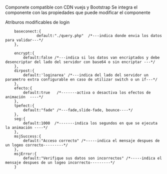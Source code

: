 Componete compatible con CDN vuejs  y Bootstrap
Se integra el componente con las propiedades que puede modificar el componente 


Atriburos modificables de login

        baseconect:{
                  default:"./query.php"  /*---indica donde envia los datos para validar---*/
        },
        
        encrypt:{
            default:false /*---indica si los datos van encriptados y debe desencriptar del lado del servidor con base64 o sin encriptar ---*/
        },
        dirpost:{
            default:'loginarea' /*---indica del lado del servidor un parametro extra configurable en caso de utilizar switch o un if---*/
        },
        efecto:{
            default:true   /*-------activa o desactiva los efectos de animación  ----*/
        },
        tpefect:{
            default:"fade" /*---fade,slide-fade, bounce----*/
        },
        seg:{
            default:1000  /*-------indica los segundos en que se ejecuta la animación ----*/
        },
        msjSuccess:{
            default:"Acceso correcto" /*-----indica el mensaje despues de un logeo correcto---------*/
        },
        msjError:{
            default:"Verifique sus datos son incorrectos" /*-----indica el mensaje despues de un logeo incorrecto---------*/
        }
        

 
 
